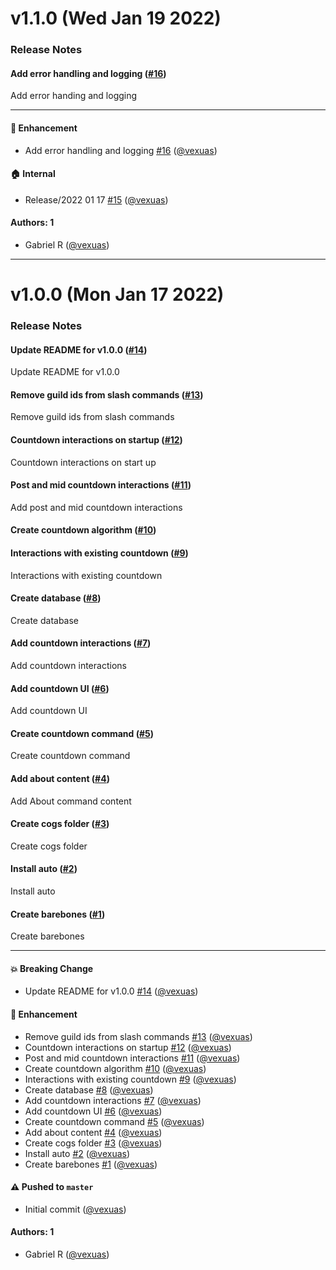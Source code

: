 # v1.1.0 (Wed Jan 19 2022)

### Release Notes

#### Add error handling and logging ([#16](https://github.com/vexuas/mirai/pull/16))

Add error handing and logging

---

#### 🚀 Enhancement

- Add error handling and logging [#16](https://github.com/vexuas/mirai/pull/16) ([@vexuas](https://github.com/vexuas))

#### 🏠 Internal

- Release/2022 01 17 [#15](https://github.com/vexuas/mirai/pull/15) ([@vexuas](https://github.com/vexuas))

#### Authors: 1

- Gabriel R ([@vexuas](https://github.com/vexuas))

---

# v1.0.0 (Mon Jan 17 2022)

### Release Notes

#### Update README for v1.0.0 ([#14](https://github.com/vexuas/mirai/pull/14))

Update README for v1.0.0

#### Remove guild ids from slash commands ([#13](https://github.com/vexuas/mirai/pull/13))

Remove guild ids from slash commands

#### Countdown interactions on startup ([#12](https://github.com/vexuas/mirai/pull/12))

Countdown interactions on start up

#### Post and mid countdown interactions ([#11](https://github.com/vexuas/mirai/pull/11))

Add post and mid countdown interactions

#### Create countdown algorithm ([#10](https://github.com/vexuas/mirai/pull/10))



#### Interactions with existing countdown ([#9](https://github.com/vexuas/mirai/pull/9))

Interactions with existing countdown

#### Create database ([#8](https://github.com/vexuas/mirai/pull/8))

Create database

#### Add countdown interactions ([#7](https://github.com/vexuas/mirai/pull/7))

Add countdown interactions

#### Add countdown UI ([#6](https://github.com/vexuas/mirai/pull/6))

Add countdown UI

#### Create countdown command ([#5](https://github.com/vexuas/mirai/pull/5))

Create countdown command

#### Add about content ([#4](https://github.com/vexuas/mirai/pull/4))

Add About command content

#### Create cogs folder ([#3](https://github.com/vexuas/mirai/pull/3))

Create cogs folder

#### Install auto ([#2](https://github.com/vexuas/mirai/pull/2))

Install auto

#### Create barebones ([#1](https://github.com/vexuas/mirai/pull/1))

Create barebones

---

#### 💥 Breaking Change

- Update README for v1.0.0 [#14](https://github.com/vexuas/mirai/pull/14) ([@vexuas](https://github.com/vexuas))

#### 🚀 Enhancement

- Remove guild ids from slash commands [#13](https://github.com/vexuas/mirai/pull/13) ([@vexuas](https://github.com/vexuas))
- Countdown interactions on startup [#12](https://github.com/vexuas/mirai/pull/12) ([@vexuas](https://github.com/vexuas))
- Post and mid countdown interactions [#11](https://github.com/vexuas/mirai/pull/11) ([@vexuas](https://github.com/vexuas))
- Create countdown algorithm [#10](https://github.com/vexuas/mirai/pull/10) ([@vexuas](https://github.com/vexuas))
- Interactions with existing countdown [#9](https://github.com/vexuas/mirai/pull/9) ([@vexuas](https://github.com/vexuas))
- Create database [#8](https://github.com/vexuas/mirai/pull/8) ([@vexuas](https://github.com/vexuas))
- Add countdown interactions [#7](https://github.com/vexuas/mirai/pull/7) ([@vexuas](https://github.com/vexuas))
- Add countdown UI [#6](https://github.com/vexuas/mirai/pull/6) ([@vexuas](https://github.com/vexuas))
- Create countdown command [#5](https://github.com/vexuas/mirai/pull/5) ([@vexuas](https://github.com/vexuas))
- Add about content [#4](https://github.com/vexuas/mirai/pull/4) ([@vexuas](https://github.com/vexuas))
- Create cogs folder [#3](https://github.com/vexuas/mirai/pull/3) ([@vexuas](https://github.com/vexuas))
- Install auto [#2](https://github.com/vexuas/mirai/pull/2) ([@vexuas](https://github.com/vexuas))
- Create barebones [#1](https://github.com/vexuas/mirai/pull/1) ([@vexuas](https://github.com/vexuas))

#### ⚠️ Pushed to `master`

- Initial commit ([@vexuas](https://github.com/vexuas))

#### Authors: 1

- Gabriel R ([@vexuas](https://github.com/vexuas))
